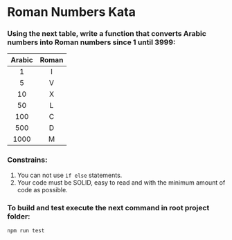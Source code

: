 # Roman Numbers Kata

### Using the next table, write a function that converts Arabic numbers into Roman numbers since 1 until 3999:

| Arabic | Roman |
|:------:|:-----:|
|    1   |   I   |
|    5   |   V   |
|   10   |   X   |
|   50   |   L   |
|   100  |   C   |
|   500  |   D   |
|  1000  |   M   |

### Constrains:
1. You can not use `if else` statements.
2. Your code must be SOLID, easy to read and with the minimum amount of code as possible.

### To build and test execute the next command in root project folder:
`npm run test`

